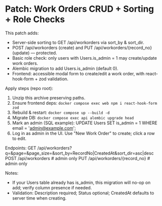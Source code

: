 Patch: Work Orders CRUD + Sorting + Role Checks
===============================================
This patch adds:
  - Server-side sorting to GET /api/workorders via sort_by & sort_dir.
  - POST /api/workorders (create) and PUT /api/workorders/{record_no} (update) — protected.
  - Basic role check: only users with Users.is_admin = 1 may create/update work orders.
  - Alembic migration to add Users.is_admin (default 0).
  - Frontend: accessible modal form to create/edit a work order, with react-hook-form + zod validation.

Apply steps (repo root):
  1) Unzip this archive preserving paths.
  2) Ensure frontend deps: `docker compose exec web npm i react-hook-form zod`
  3) Rebuild & restart: `docker compose up --build -d`
  4) Migrate DB: `docker compose exec api alembic upgrade head`
  5) Mark an admin (SQL example):
     UPDATE Users SET is_admin = 1 WHERE email = 'admin@example.com';
  6) Log in as admin in the UI. Use "New Work Order" to create; click a row to edit.

Endpoints:
  GET  /api/workorders?q=&page=&page_size=&sort_by=RecordNo|CreatedAt&sort_dir=asc|desc
  POST /api/workorders                  # admin only
  PUT  /api/workorders/{record_no}    # admin only

Notes:
  - If your Users table already has is_admin, this migration will no-op on add; verify column presence if needed.
  - Validation: Description required; Status optional; CreatedAt defaults to server time when creating.
